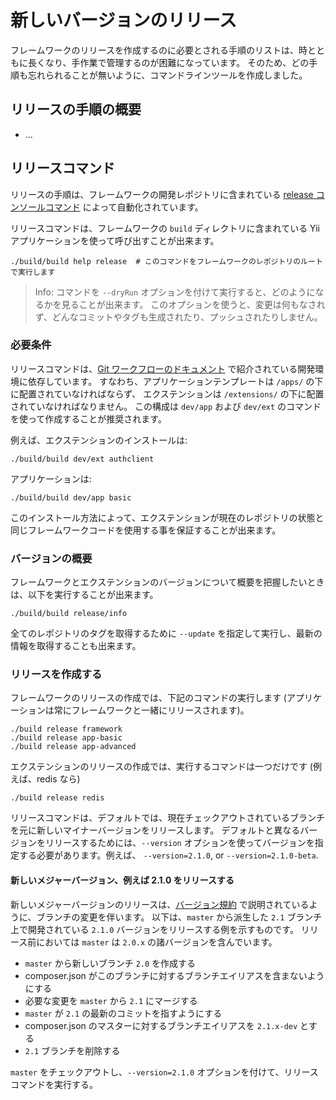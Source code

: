 新しいバージョンのリリース
==========================

フレームワークのリリースを作成するのに必要とされる手順のリストは、時とともに長くなり、手作業で管理するのが困難になっています。
そのため、どの手順も忘れられることが無いように、コマンドラインツールを作成しました。

リリースの手順の概要
--------------------

- ...

リリースコマンド
----------------

リリースの手順は、フレームワークの開発レポジトリに含まれている [release コンソールコマンド](../../build/controllers/ReleaseController.php) によって自動化されています。

リリースコマンドは、フレームワークの `build` ディレクトリに含まれている Yii アプリケーションを使って呼び出すことが出来ます。

    ./build/build help release  # このコマンドをフレームワークのレポジトリのルートで実行します

> Info: コマンドを `--dryRun` オプションを付けて実行すると、どのようになるかを見ることが出来ます。
> このオプションを使うと、変更は何もなされず、どんなコミットやタグも生成されたり、プッシュされたりしません。

### 必要条件

リリースコマンドは、[Git ワークフローのドキュメント](git-workflow.md#extensions) で紹介されている開発環境に依存しています。
すなわち、アプリケーションテンプレートは `/apps/` の下に配置されていなければならず、
エクステンションは `/extensions/` の下に配置されていなければなりません。
この構成は `dev/app` および `dev/ext` のコマンドを使って作成することが推奨されます。

例えば、エクステンションのインストールは:

    ./build/build dev/ext authclient

アプリケーションは:

    ./build/build dev/app basic

このインストール方法によって、エクステンションが現在のレポジトリの状態と同じフレームワークコードを使用する事を保証することが出来ます。

### バージョンの概要

フレームワークとエクステンションのバージョンについて概要を把握したいときは、以下を実行することが出来ます。

    ./build/build release/info

全てのレポジトリのタグを取得するために `--update` を指定して実行し、最新の情報を取得することも出来ます。

### リリースを作成する

フレームワークのリリースの作成では、下記のコマンドの実行します (アプリケーションは常にフレームワークと一緒にリリースされます)。

    ./build release framework
    ./build release app-basic
    ./build release app-advanced

エクステンションのリリースの作成では、実行するコマンドは一つだけです (例えば、redis なら)

    ./build release redis

リリースコマンドは、デフォルトでは、現在チェックアウトされているブランチを元に新しいマイナーバージョンをリリースします。
デフォルトと異なるバージョンをリリースするためには、`--version` オプションを使ってバージョンを指定する必要があります。例えば、
`--version=2.1.0`, or `--version=2.1.0-beta`.


#### 新しいメジャーバージョン、例えば 2.1.0 をリリースする

新しいメジャーバージョンのリリースは、[バージョン規約](versions.md) で説明されているように、ブランチの変更を伴います。
以下は、`master` から派生した `2.1` ブランチ上で開発されている `2.1.0` バージョンをリリースする例を示すものです。
リリース前においては `master` は `2.0.x` の諸バージョンを含んでいます。

- `master` から新しいブランチ `2.0` を作成する
- composer.json がこのブランチに対するブランチエイリアスを含まないようにする
- 必要な変更を `master` から `2.1` にマージする
- `master` が `2.1` の最新のコミットを指すようにする
- composer.json のマスターに対するブランチエイリアスを `2.1.x-dev` とする
- `2.1` ブランチを削除する

`master` をチェックアウトし、`--version=2.1.0` オプションを付けて、リリースコマンドを実行する。
